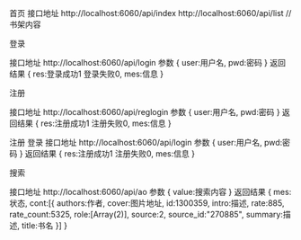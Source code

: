 首页
接口地址
http://localhost:6060/api/index
http://localhost:6060/api/list    //书架内容

登录

接口地址
http://localhost:6060/api/login
参数
{
    user:用户名,
    pwd:密码
}
返回结果
{
    res:登录成功1 登录失败0,
    mes:信息
}

注册

接口地址
http://localhost:6060/api/reglogin
参数
{
    user:用户名,
    pwd:密码
}
返回结果
{
    res:注册成功1 注册失败0,
    mes:信息
}

注册
登录
接口地址
http://localhost:6060/api/login
参数
{
    user:用户名,
    pwd:密码
}
返回结果
{
    res:注册成功1 注册失败0,
    mes:信息
}

搜索

接口地址
http://localhost:6060/api/ao
参数
{
    value:搜索内容
}
返回结果
{
   mes:状态,
   cont:[{
    authors:作者,
    cover:图片地址,
    id:1300359,
    intro:描述,
    rate:885,
    rate_count:5325,
    role:[Array(2)],
    source:2,
    source_id:"270885",
    summary:描述,
    title:书名
   }]
}
